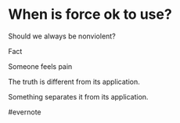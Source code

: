 # When is force ok to use?

Should we always be nonviolent?

Fact

Someone feels pain

The truth is different from its application.

Something separates it from its application.

\#evernote

